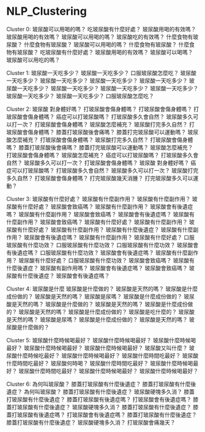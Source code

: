 # NLP_Clustering

Cluster 0: 玻尿酸可以用喝的嗎？ 吃玻尿酸有什麼好處？ 玻尿酸用喝的有效嗎？ 玻尿酸用喝的有效嗎？ 玻尿酸可以用喝的嗎？ 玻尿酸吃的有效嗎？ 什麼食物有玻尿酸？ 什麼食物有玻尿酸？ 玻尿酸可以用喝的嗎？ 什麼食物有玻尿酸？ 什麼食物有玻尿酸？ 吃玻尿酸有什麼好處？ 玻尿酸用喝的有效嗎？ 玻尿酸可以喝嗎？ 玻尿酸可以用吃的嗎？

Cluster 1: 玻尿酸一天吃多少？ 玻尿酸一天吃多少？ 口服玻尿酸怎麼吃？ 玻尿酸一天吃多少？ 玻尿酸一天吃多少？ 玻尿酸一天吃多少？ 玻尿酸一天吃多少？ 玻尿酸一天吃多少？ 玻尿酸一天吃多少？ 玻尿酸一天吃多少？ 玻尿酸一天吃多少？ 玻尿酸一天吃多少？ 玻尿酸一天吃多少？ 口服玻尿酸怎麼吃？

Cluster 2: 玻尿酸 對身體好嗎？ 打玻尿酸會傷身體嗎？ 打玻尿酸會傷身體嗎？ 打玻尿酸會傷身體嗎？ 癌症可以打玻尿酸嗎？ 打玻尿酸多久會自然？ 玻尿酸多久可以打一次？ 打玻尿酸會傷身體嗎？ 玻尿酸怎麼補充？ 玻尿酸打完多久自然？ 打玻尿酸會傷身體嗎？ 膝蓋打玻尿酸後會痛嗎？ 膝蓋打完玻尿酸可以運動嗎？ 玻尿酸怎麼補充？ 打玻尿酸會傷身體嗎？ 玻尿酸打完多久自然？ 打玻尿酸會傷身體嗎？ 膝蓋打玻尿酸後會痛嗎？ 膝蓋打完玻尿酸可以運動嗎？ 玻尿酸怎麼補充？ 打玻尿酸會傷身體嗎？ 玻尿酸怎麼補充？ 癌症可以打玻尿酸嗎？ 打玻尿酸多久會自然？ 玻尿酸多久可以打一次？ 打玻尿酸會傷身體嗎？ 玻尿酸 對身體好嗎？ 癌症可以打玻尿酸嗎？ 打玻尿酸多久會自然？ 玻尿酸多久可以打一次？ 玻尿酸打完多久自然？ 打玻尿酸會傷身體嗎？ 打完玻尿酸幾天消腫？ 打完玻尿酸多久可以運動？

Cluster 3: 玻尿酸有什麼好處？ 玻尿酸有什麼副作用？ 玻尿酸有什麼副作用？ 玻尿酸有什麼好處？ 玻尿酸會致癌嗎？ 玻尿酸有什麼副作用？ 玻尿酸會有後遺症嗎？ 玻尿酸有什麼副作用？ 玻尿酸會致癌嗎？ 玻尿酸會有後遺症嗎？ 玻尿酸有什麼副作用？ 玻尿酸會致癌嗎？ 玻尿酸有什麼好處？ 玻尿酸有什麼副作用？ 玻尿酸有什麼好處？ 玻尿酸有什麼副作用？ 玻尿酸有什麼後遺症？ 玻尿酸有什麼副作用？ 玻尿酸會有後遺症嗎？ 玻尿酸有什麼副作用？ 玻尿酸有什麼好處？ 口服玻尿酸有什麼功效？ 口服玻尿酸有什麼功效？ 口服玻尿酸有什麼功效？ 玻尿酸會有後遺症嗎？ 口服玻尿酸有什麼功效？ 玻尿酸會有後遺症嗎？ 玻尿酸有什麼副作用？ 玻尿酸有什麼好處？ 口服玻尿酸有什麼功效？ 玻尿酸會致癌嗎？ 玻尿酸有什麼後遺症？ 玻尿酸有副作用嗎？ 玻尿酸會有後遺症嗎？ 玻尿酸會致癌嗎？ 玻尿酸有什麼後遺症？ 玻尿酸會有後遺症嗎？

Cluster 4: 玻尿酸是什麼 玻尿酸是什麼做的？ 玻尿酸是天然的嗎？ 玻尿酸是什麼成份做的？ 玻尿酸是天然的嗎？ 玻尿酸是尿嗎？ 玻尿酸是什麼成份做的？ 玻尿酸是天然的嗎？ 玻尿酸是什麼做的？ 玻尿酸是天然的嗎？ 玻尿酸是什麼成份做的？ 玻尿酸是天然的嗎？ 玻尿酸是什麼成份做的？ 玻尿酸是吃什麼的？ 玻尿酸是天然的嗎？ 玻尿酸是尿嗎？ 玻尿酸是什麼成份做的？ 玻尿酸是天然的嗎？ 玻尿酸是什麼做的？

Cluster 5: 玻尿酸什麼時候喝最好？ 玻尿酸什麼時候喝最好？ 玻尿酸什麼時候喝最好？ 玻尿酸什麼時候喝最好？ 玻尿酸什麼時候喝最好？ 玻尿酸又叫什麼？ 玻尿酸什麼時候吃最好？ 玻尿酸什麼時候喝最好？ 玻尿酸什麼時間吃最好？ 玻尿酸什麼時間吃最好？ 玻尿酸何時喝？ 玻尿酸什麼時間吃最好？ 玻尿酸什麼時候喝最好？ 玻尿酸什麼時間吃最好？ 玻尿酸什麼時候喝最好？ 玻尿酸什麼時候喝最好？

Cluster 6: 為何叫玻尿酸？ 膝蓋打玻尿酸有什麼後遺症？ 膝蓋打玻尿酸有什麼後遺症？ 為何叫玻尿酸？ 膝蓋打玻尿酸有什麼後遺症？ 玻尿酸硬塊多久消？ 膝蓋打玻尿酸有什麼後遺症？ 膝蓋打玻尿酸有後遺症嗎？ 打玻尿酸會有後遺症嗎？ 膝蓋打玻尿酸有什麼後遺症？ 玻尿酸硬塊多久消？ 膝蓋打玻尿酸有什麼後遺症？ 膝蓋打玻尿酸有後遺症嗎？ 打玻尿酸會有後遺症嗎？ 膝蓋打玻尿酸有什麼後遺症？ 膝蓋打玻尿酸有什麼後遺症？ 玻尿酸硬塊多久消？ 打玻尿酸會痛幾天？
